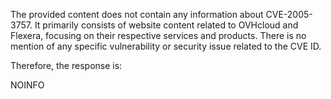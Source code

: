 The provided content does not contain any information about CVE-2005-3757. It primarily consists of website content related to OVHcloud and Flexera, focusing on their respective services and products. There is no mention of any specific vulnerability or security issue related to the CVE ID.

Therefore, the response is:

NOINFO
